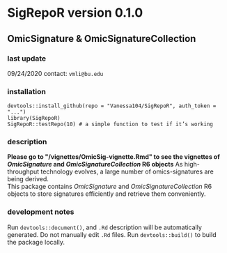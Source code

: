 # SigRepoR version 0.1.0
## OmicSignature & OmicSignatureCollection

### last update
09/24/2020
contact: `vmli@bu.edu`

### installation
`devtools::install_github(repo = "Vanessa104/SigRepoR", auth_token = "...")`  
`library(SigRepoR)`  
`SigRepoR::testRepo(10) # a simple function to test if it’s working`  

### description
**Please go to "/vignettes/OmicSig-vignette.Rmd" to see the vignettes of _OmicSignature_ and _OmicSignatureCollection_ R6 objects**
As high-throughput technology evolves, a large number of omics-signatures are being derived.  
This package contains _OmicSignature_ and _OmicSignatureCollection_ R6 objects to store signatures efficiently and retrieve them conveniently.

### development notes
Run `devtools::document()`, and `.Rd` description will be automatically generated. Do not manually edit `.Rd` files. 
Run `devtools::build()` to build the package locally.
